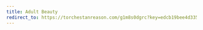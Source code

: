 ```yaml
---
title: Adult Beauty
redirect_to: https://torchestanreason.com/g1m8s0dgrc?key=edcb19bee4d335edcfeb812eb54c79df
---
```

